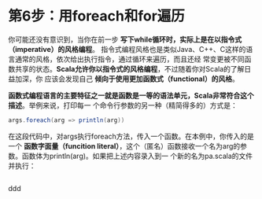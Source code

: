 第6步：用foreach和for遍历
================================================================================
你可能还没有意识到，当你在前一步 **写下while循环时，实际上是在以指令式（imperative）的风格编程**。
指令式编程风格也是类似Java、C++、C这样的语言通常的风格，依次给出执行指令，通过循环来遍历，而且还经
常变更被不同函数共享的状态。**Scala允许你以指令式的风格编程**，不过随着你对Scala的了解日益加深，你
应该会发现自己 **倾向于使用更加函数式（functional）的风格**。

**函数式编程语言的主要特征之一就是函数是一等的语法单元，Scala非常符合这个描述**。举例来说，打印每一
个命令行参数的另一种（精简得多的）方式是：
```scala
args.foreach(arg => println(arg))
```
在这段代码中，对args执行foreach方法，传入一个函数。在本例中，你传入的是一个 **函数字面量（funcition
literal）**，这个（匿名）函数接收一个名为arg的参数。函数体为println(arg)。如果把上述内容录入到一
个新的名为pa.scala的文件并执行：
```shell

```



































ddd
